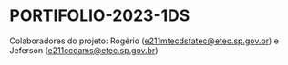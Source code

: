 # PORTIFOLIO-2023-1DS
Colaboradores do projeto: Rogério (e211mtecdsfatec@etec.sp.gov.br) e Jeferson (e211ccdams@etec.sp.gov.br)

